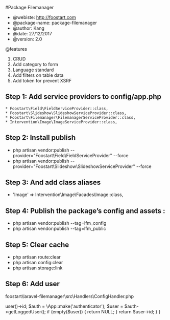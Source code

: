 #Package Filemanager

* @webiste: http://foostart.com
* @package-name: package-filemanager
* @author: Kang
* @date: 27/12/2017
* @version: 2.0

@features

1. CRUD
2. Add category to form
3. Language standard
4. Add filters on table data
5. Add token for prevent XSRF

## Step 1: Add service providers to config/app.php

    * Foostart\Field\FieldServiceProvider::class,
    * Foostart\Slideshow\SlideshowServiceProvider::class,
    * Foostart\Filemanager\FilemanagerServiceProvider::class,
    * Intervention\Image\ImageServiceProvider::class,

## Step 2: Install publish

* php artisan vendor:publish --provider="Foostart\Field\FieldServiceProvider" --force
* php artisan vendor:publish --provider="Foostart\Slideshow\SlideshowServiceProvider" --force


## Step 3: And add class aliases

* 'Image' => Intervention\Image\Facades\Image::class,

## Step 4: Publish the package’s config and assets :

* php artisan vendor:publish --tag=lfm_config
* php artisan vendor:publish --tag=lfm_public

## Step 5: Clear cache
* php artisan route:clear
* php artisan config:clear
* php artisan storage:link

## Step 6: Add user

foostart\laravel-filemanager\src\Handlers\ConfigHandler.php

<?php

namespace Foostart\Filemanager\Handlers;

class ConfigHandler
{
    public function userField()
    {
        //original
        //return auth()->user()->id;
        $auth = \App::make('authenticator');
        $user = $auth->getLoggedUser();
        if (empty($user)) {
            return NULL;
        }
        return $user->id;
    }
}
